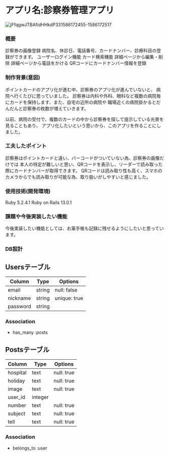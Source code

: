 # アプリ名:診察券管理アプリ
![jFfqgwJTBAfidHHkdP331586172455-1586172517](https://user-images.githubusercontent.com/61138363/78554070-69b88b80-7845-11ea-958c-4e94d2ff3d1a.gif)

### 概要
診察券の画像登録
病院名、休診日、電話番号、カードナンバー、診療科目の登録ができます。
ユーザーログイン機能
カード検索機能
詳細ページから編集・削除
詳細ページから電話をかける
QRコードにカードナンバー情報を登録

### 制作背景(意図)
  ポイントカードのアプリ化が進む中、診察券のアプリ化が進んでいないと、
  病院へ行くたびに思っていました。
  診察券は内科や外科、眼科など複数の病院毎にカードを保持します、また、自宅の近所の病院や
  職場近くの病院掛かるとだんだんと診察券の枚数が増えていきます。

  以前、病院の受付で、複数のカードの中から診察券を探して提示している光景を見ることもあり、
  アプリ化したいという思いから、このアプリを作ることにしました。

### 工夫したポイント
  診察券はポイントカードと違い、バーコードがついていない為、診察券の画像だけでは
  本人の特定が難しいと思い、QRコードを表示し、リーダーで読み取った際にカードナンバーが取得できます。
  QRコードは読み取り性も高く、スマホのカメラからでも読み取りが可能な為、取り扱いがしやすいと感じました。

### 使用技術(開発環境)
  Ruby 5.2.4.1
  Ruby on Rails 13.0.1

### 課題や今後実装したい機能
  今後実装したい機能としては、お薬手帳も記録に残せるようにしたいと思っています。

### DB設計
## Usersテーブル
|Column|Type|Options|
|------|----|-------|
|email|string|null: false|
|nickname|string|unique: true|
|password|string|  |

### Association
- has_many :posts

## Postsテーブル
|Column|Type|Options|
|------|----|-------|
|hospital|text|null: true|
|holiday|text|null: true|
|image|text|null: true|
|user_id|integer| |
|number|text|null: true|
|subject|text|null: true|
|tell|text|null: true|

### Association
- belongs_to :user